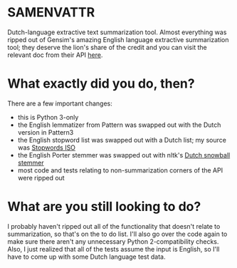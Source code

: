 # SAMENVATTR

Dutch-language extractive text summarization tool. Almost everything was ripped out of Gensim's amazing English language extractive summarization tool; they deserve the lion's share of the credit and you can visit the relevant doc from their API [here](https://radimrehurek.com/gensim/summarization/summariser.html).

# What exactly did you do, then?

There are a few important changes:

+ this is Python 3-only
+ the English lemmatizer from Pattern was swapped out with the Dutch version in Pattern3
+ the English stopword list was swapped out with a Dutch list; my source was [Stopwords ISO](https://github.com/stopwords-iso/stopwords-nl)
+ the English Porter stemmer was swapped out with nltk's [Dutch snowball stemmer](http://www.nltk.org/_modules/nltk/stem/snowball.html#DutchStemmer)
+ most code and tests relating to non-summarization corners of the API were ripped out

# What are you still looking to do?

I probably haven't ripped out all of the functionality that doesn't relate to summarization, so that's on the to do list. I'll also go over the code again to make sure there aren't any unnecessary Python 2-compatibility checks. Also, I just realized that all of the tests assume the input is English, so I'll have to come up with some Dutch language test data.
